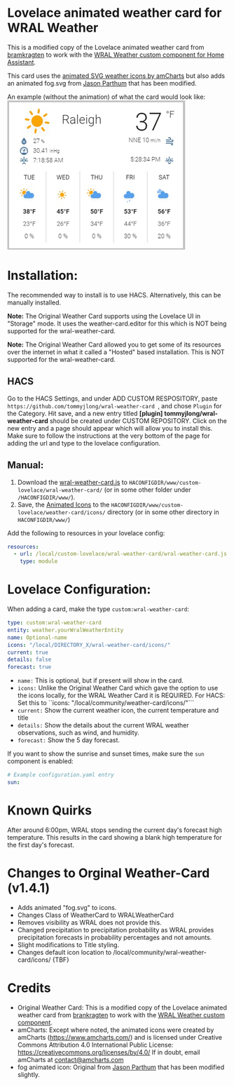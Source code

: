 # Lovelace animated weather card for WRAL Weather

This is a modified copy of the Lovelace animated weather card from [bramkragten](https://github.com/bramkragten/weather-card) to work with the [WRAL Weather custom component for Home Assistant](https://github.com/tommyjlong/wral_weather).

This card uses the [animated SVG weather icons by amCharts](https://www.amcharts.com/free-animated-svg-weather-icons/) but also adds an animated fog.svg from [Jason Parthum](https://community.home-assistant.io/t/animated-weather-icons-svg-for-all-dark-sky-values/150702) that has been modified.

An example (without the animation) of what the card would look like:
![Weather Card](https://github.com/tommyjlong/wral-weather-card/blob/master/wral-weather-card.jpg?raw=true)

# Installation:
The recommended way to install is to use HACS. Alternatively, this can be manually installed.

**Note:** The Original Weather Card supports using the Lovelace UI in "Storage" mode.  It uses the weather-card.editor for this which is NOT being supported for the wral-weather-card.

**Note:** The Original Weather Card allowed you to get some of its resources over the internet in what it called a "Hosted" based installation.  This is NOT supported for the wral-weather-card.
## HACS
Go to the HACS Settings, and under ADD CUSTOM RESPOSITORY, paste ```https://github.com/tommyjlong/wral-weather-card ```, and chose ```Plugin``` for the Category.  Hit save, and a new entry titled **[plugin]
tommyjlong/wral-weather-card** should be created under CUSTOM REPOSITORY.  Click on the new entry and a page should appear which will allow you to install this.  Make sure to follow the instructions at the very bottom of the page for adding the url and type to the lovelace configuration.

## Manual:
1. Download the [wral-weather-card.js](https://github.com/tommyjlong/wral-weather-card/blob/master/dist/wral-weather-card.js) to `HACONFIGDIR/www/custom-lovelace/wral-weather-card/` (or in some other folder under `/HACONFIGDIR/www/`).
2. Save, the [Animated Icons](https://github.com/tommyjlong/wral-weather-card/tree/master/dist/icons/) to the `HACONFIGDIR/www/custom-lovelace/weather-card/icons/` directory (or in some other directory in `HACONFIGDIR/www/`)

Add the following to resources in your lovelace config:

```yaml
resources:
  - url: /local/custom-lovelace/wral-weather-card/wral-weather-card.js
    type: module
```

# Lovelace Configuration:

When adding a card, make the type `custom:wral-weather-card`:

```yaml
type: custom:wral-weather-card
entity: weather.yourWralWeatherEntity
name: Optional-name
icons: "/local/DIRECTORY_X/wral-weather-card/icons/"
current: true
details: false
forecast: true
```
- ```name:``` This is optional, but if present will show in the card.
- ```icons:``` Unlike the Original Weather Card which gave the option to use the icons locally, for the WRAL Weather Card it is REQUIRED.  For HACS: Set this to ``icons: "/local/community/weather-card/icons/"```
- ```current:``` Show the current weather icon, the current temperature and title
- ```details:``` Show the details about the current WRAL weather observations, such as wind, and humidity.
- ```forecast:``` Show the 5 day forecast.

If you want to show the sunrise and sunset times, make sure the `sun` component is enabled:

```yaml
# Example configuration.yaml entry
sun:
```

# Known Quirks
After around 6:00pm, WRAL stops sending the current day's forecast high temperature.  This results in the card showing a blank high temperature for the first day's forecast.
# Changes to Orginal Weather-Card (v1.4.1)
- Adds animated "fog.svg" to icons.
- Changes Class of WeatherCard to WRALWeatherCard
- Removes visibility as WRAL does not provide this.
- Changed precipitation to precipitation probability as WRAL provides precipitation forecasts in probability percentages and not amounts.
- Slight modifications to Title styling.
- Changes default icon location to /local/community/wral-weather-card/icons/ {TBF}

# Credits
- Original Weather Card: This is a modified copy of the Lovelace animated weather card from [brankragten](https://github.com/bramkragten/weather-card) to work with the [WRAL Weather custom component](https://github.com/tommyjlong/wral_weather).
- amCharts: Except where noted, the animated icons were created by amCharts (https://www.amcharts.com/)
and is licensed under Creative Commons Attribution 4.0 International Public License:
https://creativecommons.org/licenses/by/4.0/
If in doubt, email amCharts at contact@amcharts.com
- fog animated icon: Original from  [Jason Parthum](https://community.home-assistant.io/t/animated-weather-icons-svg-for-all-dark-sky-values/150702) that has been modified slightly.

